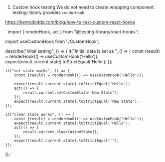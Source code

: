 
1. Custom hook testing
We do not need to create wrapping component.
testing-library provides `renderHook`

https://kentcdodds.com/blog/how-to-test-custom-react-hooks

`
import { renderHook, act } from "@testing-library/react-hooks";

import useCustomHook from './CustomHook';

describe("inital setting", () => {
    it("initial data is set as ", () => {
      const {result} = renderHook(() => useCustomHook('Hello'));
      expect(result.current.state).toStrictEqual('Hello');
    });

    it("set state works", () => {
        const {result} = renderHook(() => useCustomHook('Hello'));
        
        expect(result.current.state).toStrictEqual('Hello');
        act(() => {
            result.current.setCustomState('New State');
        });
        expect(result.current.state).toStrictEqual('New State');
    });

    it("clear state works", () => {
        const {result} = renderHook(() => useCustomHook('Hello'));
        expect(result.current.state).toStrictEqual('Hello');
        act(() => {
            result.current.clearCustomState();
        });
        expect(result.current.state).toStrictEqual('');
    });
});
`
